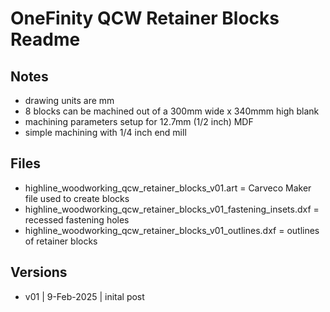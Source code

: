 # OneFinity QCW Retainer Blocks Readme

## Notes

* drawing units are mm
* 8 blocks can be machined out of a 300mm wide x 340mmm high blank
* machining parameters setup for 12.7mm (1/2 inch) MDF
* simple machining with 1/4 inch end mill

## Files

* highline_woodworking_qcw_retainer_blocks_v01.art = Carveco Maker file used to create blocks
* highline_woodworking_qcw_retainer_blocks_v01_fastening_insets.dxf = recessed fastening holes
* highline_woodworking_qcw_retainer_blocks_v01_outlines.dxf = outlines of retainer blocks

## Versions

* v01 | 9-Feb-2025 | inital post






